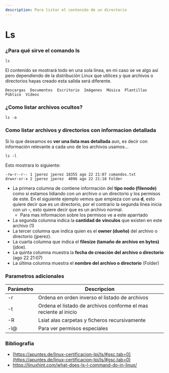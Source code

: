 ```yaml
---
description: Para listar el contenido de un directorio
---
```


# Ls

### ¿Para qué sirve el comando ls <a href="#para-que-sirve-el-comando-ls" id="para-que-sirve-el-comando-ls"></a>

```
ls
```

El contenido se mostrará todo en una sola línea, en mi caso se ve algo así pero dependiendo de la distribución Linux que utilices y que archivos o directorios hayas creado esta salida será diferente.

```
Descargas  Documentos  Escritorio  Imágenes  Música  Plantillas  Público  Vídeos
```

### ¿Como listar archivos ocultos?

```
ls -a
```

### Como listar archivos y directorios con informacion detallada

Si lo que deseamos es **ver una lista mas detallada** aun, es decir con información relevante a cada uno de los archivos usamos…

```
ls -l
```

Esto mostrara lo siguiente:

```
-rw-r--r-- 1 jperez jperez 18355 ago 22 21:07 comandos.txt
drwxr-xr-x 2 jperez jperez  4096 ago 22 21:18 Folder
```

* La primera columna de contiene información del **tipo nodo (filenode)** como si estamos lidiando con un archivo o un directorio y los permisos de este. En el siguiente ejemplo vemos que empieza con una **d**, esto quiere decir que es un directorio, por el contrario la segunda línea inicia con un **-**, esto quiere decir que es un archivo normal.
  * Para mas informacion sobre los permisos ve a este aparrtado
* La segunda columna indica la **cantidad de** **vinculos** que existen en este archivo (1)
* La tercer columna que indica quien es el **owner (dueño)** del archivo o directorio (jperez).
* La cuarta columna que indica el **filesize (tamaño de archivo en bytes)** (jdoe).
* La quinta columna muestra la **fecha de creación del archivo o directorio** (ago 22 21:07)
* La última columna muestra el **nombre del archivo o directorio** (Folder)

### Parametros adicionales

| Parámetro | Descripcion                                                      |
| --------- | ---------------------------------------------------------------- |
| -r        | Ordena en orden inverso el listado de archivos                   |
| -t        | Ordena el listado de archivos conforme el mas reciente al inicio |
| -R        | Lsiat alas carpetas y ficheros recursivamente                    |
| -l@       | Para ver permisos especiales                                     |

### Bibliografia

* [https://apuntes.de/linux-certificacion-lpi/ls/#gsc.tab=0](https://apuntes.de/linux-certificacion-lpi/ls/#gsc.tab=0)
* [https://linuxhint.com/what-does-ls-l-command-do-in-linux/ ](https://linuxhint.com/what-does-ls-l-command-do-in-linux/)
